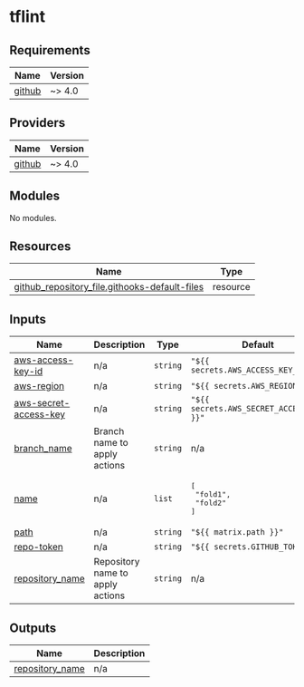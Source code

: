 # tflint

<!-- BEGINNING OF PRE-COMMIT-TERRAFORM DOCS HOOK -->
## Requirements

| Name | Version |
|------|---------|
| <a name="requirement_github"></a> [github](#requirement\_github) | ~> 4.0 |

## Providers

| Name | Version |
|------|---------|
| <a name="provider_github"></a> [github](#provider\_github) | ~> 4.0 |

## Modules

No modules.

## Resources

| Name | Type |
|------|------|
| [github_repository_file.githooks-default-files](https://registry.terraform.io/providers/integrations/github/latest/docs/resources/repository_file) | resource |

## Inputs

| Name | Description | Type | Default | Required |
|------|-------------|------|---------|:--------:|
| <a name="input_aws-access-key-id"></a> [aws-access-key-id](#input\_aws-access-key-id) | n/a | `string` | `"${{ secrets.AWS_ACCESS_KEY_ID }}"` | no |
| <a name="input_aws-region"></a> [aws-region](#input\_aws-region) | n/a | `string` | `"${{ secrets.AWS_REGION}}"` | no |
| <a name="input_aws-secret-access-key"></a> [aws-secret-access-key](#input\_aws-secret-access-key) | n/a | `string` | `"${{ secrets.AWS_SECRET_ACCESS_KEY }}"` | no |
| <a name="input_branch_name"></a> [branch\_name](#input\_branch\_name) | Branch name to apply actions | `string` | n/a | yes |
| <a name="input_name"></a> [name](#input\_name) | n/a | `list` | <pre>[<br>  "fold1",<br>  "fold2"<br>]</pre> | no |
| <a name="input_path"></a> [path](#input\_path) | n/a | `string` | `"${{ matrix.path }}"` | no |
| <a name="input_repo-token"></a> [repo-token](#input\_repo-token) | n/a | `string` | `"${{ secrets.GITHUB_TOKEN }}"` | no |
| <a name="input_repository_name"></a> [repository\_name](#input\_repository\_name) | Repository name to apply actions | `string` | n/a | yes |

## Outputs

| Name | Description |
|------|-------------|
| <a name="output_repository_name"></a> [repository\_name](#output\_repository\_name) | n/a |
<!-- END OF PRE-COMMIT-TERRAFORM DOCS HOOK -->
